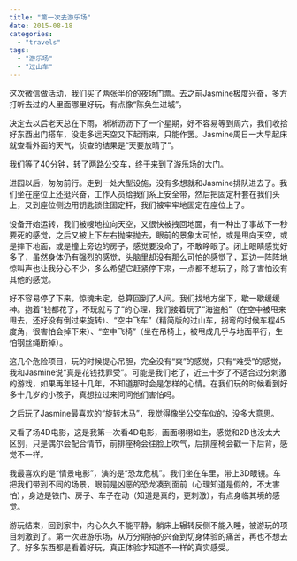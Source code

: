 ```yaml
---
title: "第一次去游乐场"
date: 2015-08-18
categories: 
  - "travels"
tags: 
  - "游乐场"
  - "过山车"
---
```


这次微信做活动，我们买了两张半价的夜场门票。去之前Jasmine极度兴奋，多方打听去过的人里面哪里好玩，有点像“陈奂生进城”。

决定去以后老天总在下雨，淅淅沥沥下了一个星期，好不容易等到周六，我们收拾好东西出门搭车，没走多远天空又下起雨来，只能作罢。Jasmine周日一大早起床就查看外面的天气，侦查的结果是“天要放晴了”。

我们等了40分钟，转了两路公交车，终于来到了游乐场的大门。

进园以后，匆匆前行。走到一处大型设施，没有多想就和Jasmine排队进去了。我们坐在座位上还挺兴奋，工作人员给我们系上安全带，然后把固定杆套在我们头上，又到座位侧边用钥匙锁住固定杆，我们被牢牢地固定在座位上了。

设备开始运转，我们被嗖地拉向天空，又很快被拽回地面，有一种出了事故下一秒要死的感觉，之后又被上下左右抛来抛去，眼前的景象太可怕，或是甩向天空，或是摔下地面，或是撞上旁边的房子，感觉要没命了，不敢睁眼了。闭上眼睛感觉好多了，虽然身体仍有强烈的感觉，头脑里却没有那么可怕的感觉了，耳边一阵阵地惊叫声也让我分心不少，多么希望它赶紧停下来，一点都不想玩了，除了害怕没有其他的感觉。

好不容易停了下来，惊魂未定，总算回到了人间。我们找地方坐下，歇一歇缓缓神。抱着“钱都花了，不玩就亏了”的心理，我们接着玩了“海盗船”（在空中被甩来甩去，还好没有倒过来旋转）、“空中飞车”（精简版的过山车，拐弯的时候车程45度角，很害怕会掉下来）、“空中飞椅”（坐在吊椅上，被甩成几乎与地面平行，生怕钢丝绳断掉）。

这几个危险项目，玩的时候提心吊胆，完全没有“爽”的感觉，只有“难受”的感觉，我和Jasmine说“真是花钱找罪受”。可能是我们老了，近三十岁了不适合过分刺激的游戏，如果再年轻十几年，不知道那时会是怎样的心情。在我们玩的时候看到好多十几岁的小孩子，真想拉过来问问他们害怕吗。

之后玩了Jasmine最喜欢的“旋转木马”，我觉得像坐公交车似的，没多大意思。

又看了场4D电影，这是我第一次看4D电影，画面栩栩如生，感觉和2D也没太大区别，只是偶尔会配合情节，前排座椅会往脸上吹气，后排座椅会戳一下后背，感觉不一样。

我最喜欢的是“情景电影”，演的是“恐龙危机”。我们坐在车里，带上3D眼镜。车把我们带到不同的场景，眼前是凶恶的恐龙凑到面前（心理知道是假的，不太害怕），身边是铁门、房子、车子在动（知道是真的，更刺激），有点身临其境的感觉。

游玩结束，回到家中，内心久久不能平静，躺床上辗转反侧不能入睡，被游玩的项目刺激到了。第一次进游乐场，从万分期待的兴奋到切身体验的痛苦，再也不想去了。好多东西都是看着好玩，真正体验才知道不一样的真实感受。
